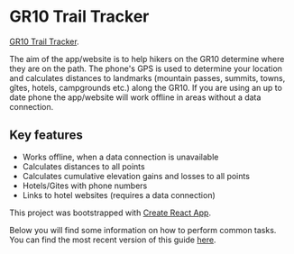 # GR10 Trail Tracker

[GR10 Trail Tracker](https://www.gr-trail-tracker.com/).

The aim of the app/website is to help hikers on the GR10 determine where they are on the path. The phone's GPS is used to determine your location and calculates distances to landmarks (mountain passes, summits, towns, gîtes, hotels, campgrounds etc.) along the GR10. If you are using an up to date phone the app/website will work offline in areas without a data connection.

## Key features 

- Works offline, when a data connection is unavailable
- Calculates distances to all points
- Calculates cumulative elevation gains and losses to all points
- Hotels/Gites with phone numbers
- Links to hotel websites (requires a data connection)

This project was bootstrapped with [Create React App](https://github.com/facebookincubator/create-react-app).

Below you will find some information on how to perform common tasks.<br>
You can find the most recent version of this guide [here](https://github.com/facebookincubator/create-react-app/blob/master/packages/react-scripts/template/README.md).

